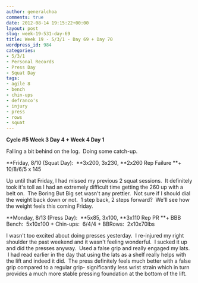 ```yaml
---
author: generalchoa
comments: true
date: 2012-08-14 19:15:22+00:00
layout: post
slug: week-19-531-day-69
title: Week 19 - 5/3/1 - Day 69 + Day 70
wordpress_id: 984
categories:
- 5/3/1
- Personal Records
- Press Day
- Squat Day
tags:
- agile 8
- bench
- chin-ups
- defranco's
- injury
- press
- rows
- squat
---
```


**Cycle #5
Week 3 Day 4 + Week 4 Day 1**

Falling a bit behind on the log.  Doing some catch-up.

**Friday, 8/10 (Squat Day):  **3x200, 3x230, **2x260 Rep Failure **+ 10/8/6/5 x 145

Up until that Friday, I had missed my previous 2 squat sessions.  It definitely took it's toll as I had an extremely difficult time getting the 260 up with a belt on.  The Boring But Big set wasn't any prettier.  Not sure if I should dial the weight back down or not.  1 step back, 2 steps forward?  We'll see how the weight feels this coming Friday.

**Monday, 8/13 (Press Day):  **5x85, 3x100, **3x110 Rep PR **+ BBB Bench:  5x10x100 + Chin-ups:  6/4/4 + BBRows:  2x10x70lbs

I wasn't too excited about doing presses yesterday.  I re-injured my right shoulder the past weekend and it wasn't feeling wonderful.  I sucked it up and did the presses anyway.  Used a false grip and really engaged my lats.  I had read earlier in the day that using the lats as a shelf really helps with the lift and indeed it did.  The press definitely feels much better with a false grip compared to a regular grip- significantly less wrist strain which in turn provides a much more stable pressing foundation at the bottom of the lift.
